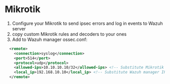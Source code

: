# Mikrotik
1. Configure your Mikrotik to send ipsec errors and log in events to Wazuh server
2. copy custom Mikrotik rules and decoders to your ones
3. Add to Wazuh manager ossec.conf:
 <!-- Mikrotik events -->
```xml  
  <remote>
    <connection>syslog</connection>
    <port>514</port>
    <protocol>udp</protocol>
    <allowed-ips>10.10.10.10/32</allowed-ips> <!-- Substitute Mikrotik IP [10.10.10.10] to actual one -->
    <local_ip>192.168.10.10</local_ip> <!-- Substitute Wazuh manager IP [192.168.10.10] to actual one -->
  </remote>
```

